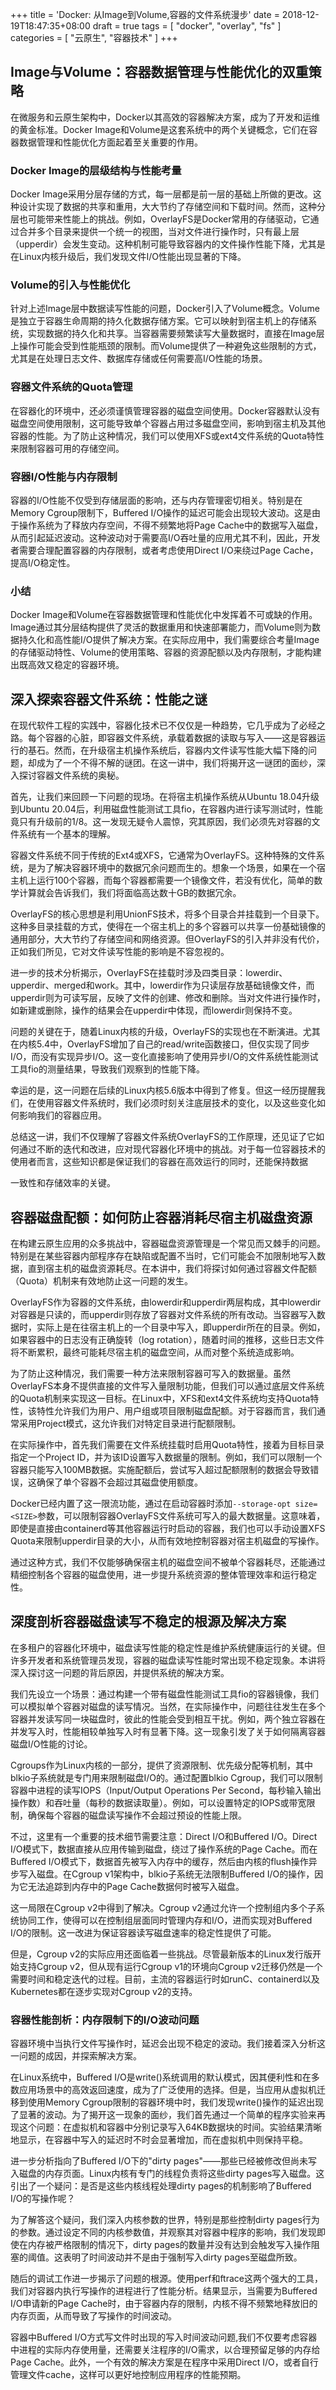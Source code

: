 +++
title = 'Docker: 从Image到Volume,容器的文件系统漫步'
date = 2018-12-19T18:47:35+08:00
draft = true
tags = [
    "docker",
    "overlay",
    "fs"
]
categories = [
    "云原生",
    "容器技术"
]
+++

## Image与Volume：容器数据管理与性能优化的双重策略

在微服务和云原生架构中，Docker以其高效的容器解决方案，成为了开发和运维的黄金标准。Docker Image和Volume是这套系统中的两个关键概念，它们在容器数据管理和性能优化方面起着至关重要的作用。

### Docker Image的层级结构与性能考量

Docker Image采用分层存储的方式，每一层都是前一层的基础上所做的更改。这种设计实现了数据的共享和重用，大大节约了存储空间和下载时间。然而，这种分层也可能带来性能上的挑战。例如，OverlayFS是Docker常用的存储驱动，它通过合并多个目录来提供一个统一的视图，当对文件进行操作时，只有最上层（upperdir）会发生变动。这种机制可能导致容器内的文件操作性能下降，尤其是在Linux内核升级后，我们发现文件I/O性能出现显著的下降。

### Volume的引入与性能优化

针对上述Image层中数据读写性能的问题，Docker引入了Volume概念。Volume是独立于容器生命周期的持久化数据存储方案。它可以映射到宿主机上的存储系统，实现数据的持久化和共享。当容器需要频繁读写大量数据时，直接在Image层上操作可能会受到性能瓶颈的限制。而Volume提供了一种避免这些限制的方式，尤其是在处理日志文件、数据库存储或任何需要高I/O性能的场景。

### 容器文件系统的Quota管理

在容器化的环境中，还必须谨慎管理容器的磁盘空间使用。Docker容器默认没有磁盘空间使用限制，这可能导致单个容器占用过多磁盘空间，影响到宿主机及其他容器的性能。为了防止这种情况，我们可以使用XFS或ext4文件系统的Quota特性来限制容器可用的存储空间。

### 容器I/O性能与内存限制

容器的I/O性能不仅受到存储层面的影响，还与内存管理密切相关。特别是在Memory Cgroup限制下，Buffered I/O操作的延迟可能会出现较大波动。这是由于操作系统为了释放内存空间，不得不频繁地将Page Cache中的数据写入磁盘，从而引起延迟波动。这种波动对于需要高I/O吞吐量的应用尤其不利，因此，开发者需要合理配置容器的内存限制，或者考虑使用Direct I/O来绕过Page Cache，提高I/O稳定性。

### 小结

Docker Image和Volume在容器数据管理和性能优化中发挥着不可或缺的作用。Image通过其分层结构提供了灵活的数据重用和快速部署能力，而Volume则为数据持久化和高性能I/O提供了解决方案。在实际应用中，我们需要综合考量Image的存储驱动特性、Volume的使用策略、容器的资源配额以及内存限制，才能构建出既高效又稳定的容器环境。


## 深入探索容器文件系统：性能之谜

在现代软件工程的实践中，容器化技术已不仅仅是一种趋势，它几乎成为了必经之路。每个容器的心脏，即容器文件系统，承载着数据的读取与写入——这是容器运行的基石。然而，在升级宿主机操作系统后，容器内文件读写性能大幅下降的问题，却成为了一个不得不解的谜团。在这一讲中，我们将揭开这一谜团的面纱，深入探讨容器文件系统的奥秘。

首先，让我们来回顾一下问题的现场。在将宿主机操作系统从Ubuntu 18.04升级到Ubuntu 20.04后，利用磁盘性能测试工具fio，在容器内进行读写测试时，性能竟只有升级前的1/8。这一发现无疑令人震惊，究其原因，我们必须先对容器的文件系统有一个基本的理解。

容器文件系统不同于传统的Ext4或XFS，它通常为OverlayFS。这种特殊的文件系统，是为了解决容器环境中的数据冗余问题而生的。想象一个场景，如果在一个宿主机上运行100个容器，而每个容器都需要一个镜像文件，若没有优化，简单的数学计算就会告诉我们，我们将面临高达数十GB的数据冗余。

OverlayFS的核心思想是利用UnionFS技术，将多个目录合并挂载到一个目录下。这种多目录挂载的方式，使得在一个宿主机上的多个容器可以共享一份基础镜像的通用部分，大大节约了存储空间和网络资源。但OverlayFS的引入并非没有代价，正如我们所见，它对文件读写性能的影响是不容忽视的。

进一步的技术分析揭示，OverlayFS在挂载时涉及四类目录：lowerdir、upperdir、merged和work。其中，lowerdir作为只读层存放基础镜像文件，而upperdir则为可读写层，反映了文件的创建、修改和删除。当对文件进行操作时，如新建或删除，操作的结果会在upperdir中体现，而lowerdir则保持不变。

问题的关键在于，随着Linux内核的升级，OverlayFS的实现也在不断演进。尤其在内核5.4中，OverlayFS增加了自己的read/write函数接口，但仅实现了同步I/O，而没有实现异步I/O。这一变化直接影响了使用异步I/O的文件系统性能测试工具fio的测量结果，导致我们观察到的性能下降。

幸运的是，这一问题在后续的Linux内核5.6版本中得到了修复。但这一经历提醒我们，在使用容器文件系统时，我们必须时刻关注底层技术的变化，以及这些变化如何影响我们的容器应用。

总结这一讲，我们不仅理解了容器文件系统OverlayFS的工作原理，还见证了它如何通过不断的迭代和改进，应对现代容器化环境中的挑战。对于每一位容器技术的使用者而言，这些知识都是保证我们的容器在高效运行的同时，还能保持数据

一致性和存储效率的关键。

## 容器磁盘配额：如何防止容器消耗尽宿主机磁盘资源

在构建云原生应用的众多挑战中，容器磁盘资源管理是一个常见而又棘手的问题。特别是在某些容器内部程序存在缺陷或配置不当时，它们可能会不加限制地写入数据，直到宿主机的磁盘资源耗尽。在本讲中，我们将探讨如何通过容器文件配额（Quota）机制来有效地防止这一问题的发生。

OverlayFS作为容器的文件系统，由lowerdir和upperdir两层构成，其中lowerdir对容器是只读的，而upperdir则存放了容器对文件系统的所有改动。当容器写入数据时，实际上是在往宿主机上的一个目录中写入，即upperdir所在的目录。例如，如果容器中的日志没有正确旋转（log rotation），随着时间的推移，这些日志文件将不断累积，最终可能耗尽宿主机的磁盘空间，从而对整个系统造成影响。

为了防止这种情况，我们需要一种方法来限制容器可写入的数据量。虽然OverlayFS本身不提供直接的文件写入量限制功能，但我们可以通过底层文件系统的Quota机制来实现这一目标。在Linux中，XFS和ext4文件系统均支持Quota特性，该特性允许我们为用户、用户组或项目限制磁盘配额。对于容器而言，我们通常采用Project模式，这允许我们对特定目录进行配额限制。

在实际操作中，首先我们需要在文件系统挂载时启用Quota特性，接着为目标目录指定一个Project ID，并为该ID设置写入数据量的限制。例如，我们可以限制一个容器只能写入100MB数据。实施配额后，尝试写入超过配额限制的数据会导致错误，这确保了单个容器不会超过其磁盘使用额度。

Docker已经内置了这一限流功能，通过在启动容器时添加`--storage-opt size=<SIZE>`参数，可以限制容器OverlayFS文件系统可写入的最大数据量。这意味着，即使是直接由containerd等其他容器运行时启动的容器，我们也可以手动设置XFS Quota来限制upperdir目录的大小，从而有效地控制容器对宿主机磁盘的写操作。

通过这种方式，我们不仅能够确保宿主机的磁盘空间不被单个容器耗尽，还能通过精细控制各个容器的磁盘使用，进一步提升系统资源的整体管理效率和运行稳定性。


## 深度剖析容器磁盘读写不稳定的根源及解决方案

在多租户的容器化环境中，磁盘读写性能的稳定性是维护系统健康运行的关键。但许多开发者和系统管理员发现，容器的磁盘读写性能时常出现不稳定现象。本讲将深入探讨这一问题的背后原因，并提供系统的解决方案。

我们先设立一个场景：通过构建一个带有磁盘性能测试工具fio的容器镜像，我们可以模拟单个容器对磁盘的读写情况。当然，在实际操作中，问题往往发生在多个容器并发读写同一块磁盘时，彼此的性能会受到相互干扰。例如，两个独立容器在并发写入时，性能相较单独写入时有显著下降。这一现象引发了关于如何隔离容器磁盘I/O性能的讨论。

Cgroups作为Linux内核的一部分，提供了资源限制、优先级分配等机制，其中blkio子系统就是专门用来限制磁盘I/O的。通过配置blkio Cgroup，我们可以限制容器中进程的读写IOPS（Input/Output Operations Per Second，每秒输入输出操作数）和吞吐量（每秒的数据读取量）。例如，可以设置特定的IOPS或带宽限制，确保每个容器的磁盘读写操作不会超过预设的性能上限。

不过，这里有一个重要的技术细节需要注意：Direct I/O和Buffered I/O。Direct I/O模式下，数据直接从应用传输到磁盘，绕过了操作系统的Page Cache。而在Buffered I/O模式下，数据首先被写入内存中的缓存，然后由内核的flush操作异步写入磁盘。在Cgroup v1架构中，blkio子系统无法限制Buffered I/O的操作，因为它无法追踪到内存中的Page Cache数据何时被写入磁盘。

这一局限在Cgroup v2中得到了解决。Cgroup v2通过允许一个控制组内多个子系统协同工作，使得可以在控制组层面同时管理内存和I/O，进而实现对Buffered I/O的限制。这一改进为保证容器读写磁盘速率的稳定性提供了可能。

但是，Cgroup v2的实际应用还面临着一些挑战。尽管最新版本的Linux发行版开始支持Cgroup v2，但从现有运行Cgroup v1的环境向Cgroup v2迁移仍然是一个需要时间和稳定迭代的过程。目前，主流的容器运行时如runC、containerd以及Kubernetes都在逐步实现对Cgroup v2的支持。


### 容器性能剖析：内存限制下的I/O波动问题

容器环境中当执行文件写操作时，延迟会出现不稳定的波动。我们接着深入分析这一问题的成因，并探索解决方案。

在Linux系统中，Buffered I/O是write()系统调用的默认模式，因其便利性和在多数应用场景中的高效返回速度，成为了广泛使用的选择。但是，当应用从虚拟机迁移到使用Memory Cgroup限制的容器环境中时，我们发现write()操作的延迟出现了显著的波动。为了揭开这一现象的面纱，我们首先通过一个简单的程序实验来再现这个问题：在虚拟机和容器中分别记录写入64KB数据块的时间。实验结果清晰地显示，在容器中写入的延迟时不时会显著增加，而在虚拟机中则保持平稳。

进一步分析指向了Buffered I/O下的"dirty pages"——那些已经被修改但尚未写入磁盘的内存页面。Linux内核有专门的线程负责将这些dirty pages写入磁盘。这引出了一个疑问：是否是这些内核线程处理dirty pages的机制影响了Buffered I/O的写操作呢？

为了解答这个疑问，我们深入内核参数的世界，特别是那些控制dirty pages行为的参数。通过设定不同的内核参数值，并观察其对容器中程序的影响，我们发现即使在内存被严格限制的情况下，dirty pages的数量并没有达到会触发写入操作阻塞的阈值。这表明了时间波动并不是由于强制写入dirty pages至磁盘所致。

随后的调试工作进一步揭示了问题的根源。使用perf和ftrace这两个强大的工具，我们对容器内执行写操作的进程进行了性能分析。结果显示，当需要为Buffered I/O申请新的Page Cache时，由于容器内存的限制，内核不得不频繁地释放旧的内存页面，从而导致了写操作的时间波动。

容器中Buffered I/O方式写文件时出现的写入时间波动问题,我们不仅要考虑容器中进程的实际内存使用量，还需要关注程序的I/O需求，以合理预留足够的内存给Page Cache。此外，一个有效的解决方案是在程序中采用Direct I/O，或者自行管理文件cache，这样可以更好地控制应用程序的性能预期。

